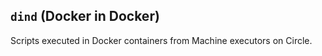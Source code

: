 ## `dind` (Docker in Docker)

Scripts executed in Docker containers from Machine executors on Circle.
